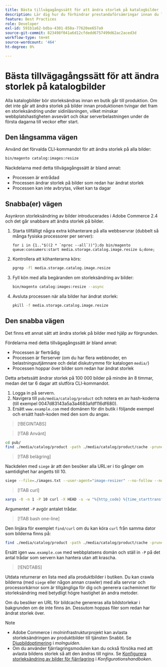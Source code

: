 ```yaml
---
title: Bästa tillvägagångssätt för att ändra storlek på katalogbilder
description: Lär dig hur du förhindrar prestandaförsämringar innan du lanserar Adobe Commerce webbplats.
feature: Best Practices
role: Developer
exl-id: 591b1a62-bdba-4301-858a-77620ee657a9
source-git-commit: 823498f041a6d12cfdedd6757499d62ac2aced3d
workflow-type: tm+mt
source-wordcount: '464'
ht-degree: 0%

---
```


# Bästa tillvägagångssätt för att ändra storlek på katalogbilder

Alla katalogbilder bör storleksändras innan en butik går till produktion. Om det inte går att ändra storlek på bilder innan produktionen tvingar det fram en storleksändring under sidinläsningen, vilket minskar webbplatshastigheten avsevärt och ökar serverbelastningen under de första dagarna till veckor efter start.

## Den långsamma vägen

Använd det förvalda CLI-kommandot för att ändra storlek på alla bilder:

```bash
bin/magento catalog:images:resize
```

Nackdelarna med detta tillvägagångssätt är bland annat:

- Processen är entrådad
- Processen ändrar storlek på bilder som redan har ändrat storlek
- Processen kan inte avbrytas, vilket kan ta dagar

## Snabba(er) vägen

Asynkron storleksändring av bilder introducerades i Adobe Commerce 2.4 och det går snabbare att ändra storlek på bilder.

1. Starta tillfälligt några extra köhanterare på alla webbservrar (dubbelt så många fysiska processorer per server):

   ```bsh
   for i in {1.."$((2 * `nproc --all`))"};do bin/magento queue:consumers:start media.storage.catalog.image.resize &;done;
   ```

1. Kontrollera att köhanterarna körs:

   ```bash
   pgrep -fl media.storage.catalog.image.resize
   ```

1. Fyll kön med alla begäranden om storleksändring av bilder:

   ```bash
   bin/magento catalog:images:resize --async
   ```

1. Avsluta processen när alla bilder har ändrat storlek:

   ```bash
   pkill -f media.storage.catalog.image.resize
   ```

## Den snabba vägen

Det finns ett annat sätt att ändra storlek på bilder med hjälp av förgrunden.

Fördelarna med detta tillvägagångssätt är bland annat:

- Processen är flertrådig
- Processen är flerserver (om du har flera webbnoder, en belastningsutjämnare och delat diskutrymme för katalogen `media/`)
- Processen hoppar över bilder som redan har ändrat storlek

Detta arbetssätt ändrar storlek på 100 000 bilder på mindre än 8 timmar, medan det tar 6 dagar att slutföra CLI-kommandot.

1. Logga in på servern.
1. Navigera till `pub/media/catalog/product` och notera en av hash-koderna (till exempel 0047d83143a5a3a4683afdf116df680).
1. Ersätt `www.example.com` med domänen för din butik i följande exempel och ersätt hash-koden med den som du angav.

>[!BEGINTABS]

>[!TAB Använt]

```bash
cd pub/
find ./media/catalog/product -path ./media/catalog/product/cache -prune -o -type f -print | sed 's~./media/catalog/product/~https://www.example.com/media/catalog/product/cache/0047d83143a5a3a4683afdf1116df680/~g' > images.txt
```

>[!TAB belägring]

Nackdelen med `siege` är att den besöker alla URL:er i tio gånger om samtidighet har angetts till 10.

```bash
siege --file=./images.txt --user-agent="image-resizer" --no-follow --no-parser --concurrent=10 --reps=once
```

>[!TAB curl]

```bash
xargs -0 -n 1 -P 10 curl -X HEAD -s -w "%{http_code} %{time_starttransfer} %{url_effective}\n" < <(tr \\n \\0 <images.txt)
```

Argumentet `-P` avgör antalet trådar.

>[!TAB bash one-line]

Den linjära för exemplet `find/curl` om du kan köra `curl` från samma dator som bilderna finns på:

```bash
find ./media/catalog/product -path ./media/catalog/product/cache -prune -o -type f -print | sed 's~./media/catalog/product/~https://www.example.com/media/catalog/product/cache/0047d83143a5a3a4683afdf1116df680/~g' | xargs -n 1 -P 10 curl -X HEAD -s -w "%{http_code} %{time_starttransfer} %{url_effective}\n"
```

Ersätt igen `www.example.com` med webbplatsens domän och ställ in `-P` på det antal trådar som servern kan hantera utan att krascha.

>[!ENDTABS]

Utdata returnerar en lista med alla produktbilder i butiken. Du kan crawla bilderna (med `siege` eller någon annan crawler) med alla servrar och processorkärnor som är tillgängliga för dig och generera cacheminnet för storleksändring med betydligt högre hastighet än andra metoder.

Om du besöker en URL för bildcache genereras alla bildstorlekar i bakgrunden om de inte finns än. Dessutom hoppas filer som redan har ändrat storlek över.

>[!NOTE]
>
>- Adobe Commerce i molninfrastrukturprojekt kan avlasta storleksändringen av produktbilder till tjänsten Snabbt. Se [Djupbildoptimering](https://experienceleague.adobe.com/docs/commerce-cloud-service/user-guide/cdn/fastly-image-optimization.html?lang=sv-SE#deep-image-optimization) i _molnguiden_.
>- Om du använder fjärrlagringsmodulen kan du också försöka med att avlasta bildens storlek så att den ändras till nginx. Se [Konfigurera storleksändring av bilder för fjärrlagring](https://experienceleague.adobe.com/docs/commerce-operations/configuration-guide/storage/remote-storage/remote-storage-image-resize.html?lang=sv-SE) i _Konfigurationshandboken_.
